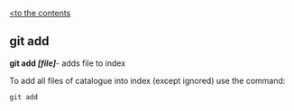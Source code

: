[<to the contents](./readme.md)

## git add

**git add *[file]***- adds file to index

To add all files of catalogue into index (except ignored) use the command:

```bash=
git add
```